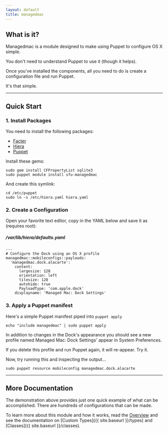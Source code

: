 ```yaml
---
layout: default
title: managedmac
---
```


## What is it?

Managedmac is a module designed to make using Puppet to configure OS X simple.

You don't need to understand Puppet to use it (though it helps).

Once you've installed the components, all you need to do is create a configuration file and run Puppet.

It's that simple.

---
<a id="quickstart"></a>
## Quick Start

### 1. Install Packages

You need to install the following packages:

* [Facter](https://downloads.puppetlabs.com/mac/)
* [Hiera](https://downloads.puppetlabs.com/mac/)
* [Puppet](https://downloads.puppetlabs.com/mac/)

Install these gems:

    sudo gem install CFPropertyList sqlite3
    sudo puppet module install sfu-managedmac

And create this symlink:

    cd /etc/puppet
    sudo ln -s /etc/hiera.yaml hiera.yaml

### 2. Create a Configuration

Open your favorite text editor, copy in the YAML below and save it as (requires root):

##### /var/lib/hiera/defaults.yaml

    ---
    # Configure the Dock using an OS X profile
    managedmac::mobileconfigs::payloads:
      'managedmac.dock.alacarte':
        content:
          largesize: 128
          orientation: left
          tilesize: 128
          autohide: true
          PayloadType: 'com.apple.dock'
        displayname: 'Managed Mac: Dock Settings'

### 3. Apply a Puppet manifest

Here's a simple Puppet manifest piped into `puppet apply`

    echo "include managedmac" | sudo puppet apply

In addition to changes in the Dock's appearance you should see a new profile named Managed Mac: Dock Settings' appear in System Preferences.

If you delete this profile and run Puppet again, it will re-appear. Try it.

Now, try running this and inspecting the output...

    sudo puppet resource mobileconfig managedmac.dock.alacarte

---
## More Documentation

The demonstration above provides just one quick example of what can be accomplished. There are hundreds of configurations that can be made.

To learn more about this module and how it works, read the [Overview](/overview) and see the documentation on [Custom Types]({{ site.baseurl }}/types) and [Classes]({{ site.baseurl }}/classes).

